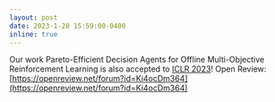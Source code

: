 ```yaml
---
layout: post
date: 2023-1-20 15:59:00-0400
inline: true
---
```


Our work Pareto-Efficient Decision Agents for Offline Multi-Objective Reinforcement Learning is also accepted to [ICLR 2023](https://iclr.cc/)! Open Review: [https://openreview.net/forum?id=Ki4ocDm364](https://openreview.net/forum?id=Ki4ocDm364)